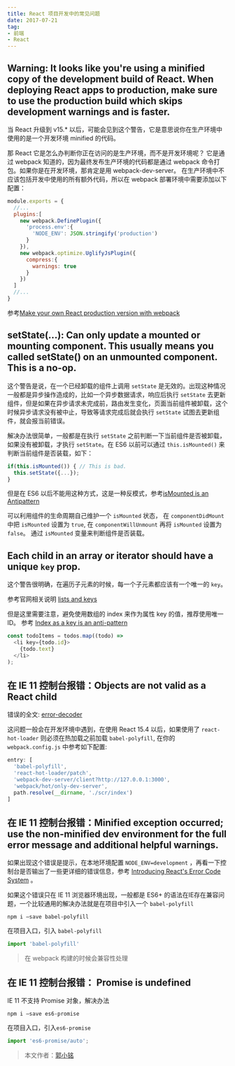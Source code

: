 ```yaml
---
title: React 项目开发中的常见问题
date: 2017-07-21
tag: 
- 前端 
- React 
---
```


## Warning: It looks like you're using a minified copy of the development build of React. When deploying React apps to production, make sure to use the production build which skips development warnings and is faster.

当 React 升级到 v15.* 以后，可能会见到这个警告，它是意思说你在生产环境中使用的是一个开发环境 minified 的代码。 

那 React 它是怎么办判断你正在访问的是生产环境，而不是开发环境呢？ 它是通过 webpack 知道的，因为最终发布生产环境的代码都是通过 webpack 命令打包。如果你是在开发环境，那肯定是用 webpack-dev-server。  在生产环境中不应该包括开发中使用的所有额外代码，所以在 webpack 部署环境中需要添加以下配置：

```js
module.exports = {
  //...
  plugins:[
    new webpack.DefinePlugin({
      'process.env':{
        'NODE_ENV': JSON.stringify('production')
      }
    }),
    new webpack.optimize.UglifyJsPlugin({
      compress:{
        warnings: true
      }
    })
  ]
  //...
}
```
参考[Make your own React production version with webpack](http://dev.topheman.com/make-your-react-production-minified-version-with-webpack/)



## setState(...): Can only update a mounted or mounting component. This usually means you called setState() on an unmounted component. This is a no-op.

这个警告是说，在一个已经卸载的组件上调用 `setState` 是无效的。出现这种情况一般都是异步操作造成的，比如一个异步数据请求，响应后执行 `setState` 去更新组件，但是如果在异步请求未完成前，路由发生变化，页面当前组件被卸载，这个时候异步请求没有被中止，导致等请求完成后就会执行 `setState` 试图去更新组件，就会报当前错误。

解决办法很简单，一般都是在执行 `setState` 之前判断一下当前组件是否被卸载，如果没有被卸载，才执行 `setState`。在 ES6 以前可以通过 `this.isMounted()` 来判断当前组件是否装载，如下：

```js
if(this.isMounted()) { // This is bad.
  this.setState({...});
}
```
但是在 ES6 以后不能用这种方式，这是一种反模式，参考[isMounted is an Antipattern](https://facebook.github.io/react/blog/2015/12/16/ismounted-antipattern.html)

可以利用组件的生命周期自己维护一个 `isMounted` 状态， 在 `componentDidMount` 中把 `isMounted` 设置为 `true`,
在 `componentWillUnmount` 再将 `isMounted` 设置为 `false`。 通过 `isMounted` 变量来判断组件是否装载。



## Each child in an array or iterator should have a unique `key` prop.

这个警告很明确，在遍历子元素的时候，每一个子元素都应该有一个唯一的 `key`。

参考官网相关说明 [lists and keys](https://facebook.github.io/react/docs/lists-and-keys.html#keys)

但是这里需要注意，避免使用数组的 index 来作为属性 key 的值，推荐使用唯一 ID。
参考 [Index as a key is an anti-pattern](https://medium.com/@robinpokorny/index-as-a-key-is-an-anti-pattern-e0349aece318)

```js
const todoItems = todos.map((todo) =>
  <li key={todo.id}>
    {todo.text}
  </li>
);
```


## 在 IE 11 控制台报错：Objects are not valid as a React child

错误的全文: [error-decoder](https://facebook.github.io/react/docs/error-decoder.html?invariant=31&args%5B%5D=object%20with%20keys%20%7B%24%24typeof%2C%20type%2C%20key%2C%20ref%2C%20props%2C%20_owner%7D&args%5B%5D=)

这问题一般会在开发环境中遇到，在使用 React 15.4 以后，如果使用了 `react-hot-loader` 则必须在热加载之前加载 `babel-polyfill`, 在你的 `webpack.config.js` 中参考如下配置:

```js
entry: [
  'babel-polyfill',
  'react-hot-loader/patch',
  'webpack-dev-server/client?http://127.0.0.1:3000',
  'webpack/hot/only-dev-server',
  path.resolve(__dirname, './scr/index')
]
```

## 在 IE 11 控制台报错：Minified exception occurred; use the non-minified dev environment for the full error message and additional helpful warnings.

如果出现这个错误是提示，在本地环境配置 `NODE_ENV=development` ，再看一下控制台是否输出了一些更详细的错误信息，参考 [Introducing React's Error Code System](https://facebook.github.io/react/blog/2016/07/11/introducing-reacts-error-code-system.html) 。

如果这个错误只在 IE 11 浏览器环境出现，一般都是 ES6+ 的语法在IE存在兼容问题，一个比较通用的解决办法就是在项目中引入一个 `babel-polyfill`

```
npm i —save babel-polyfill
```

在项目入口，引入 `babel-polyfill` 

```js
import 'babel-polyfill'
```

> 在 webpack 构建的时候会兼容性处理

## 在 IE 11 控制台报错： Promise is undefined

IE 11 不支持 Promise 对象，解决办法

```
npm i —save es6-promise
```

在项目入口，引入`es6-promise`

```js
import 'es6-promise/auto';
```

> 本文作者：[郭小铭](https://github.com/simonguo)